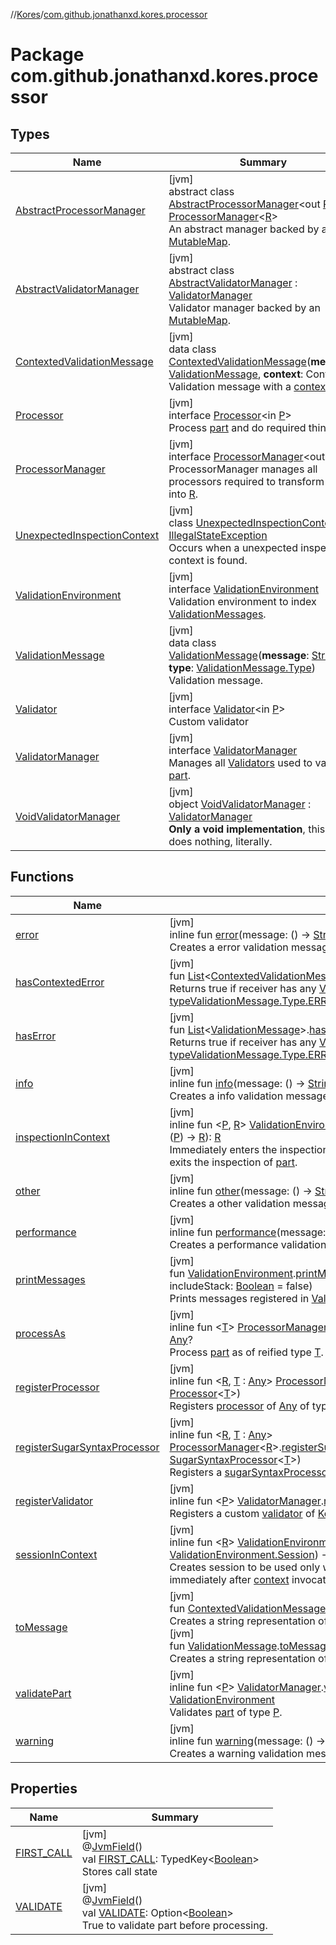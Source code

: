 //[Kores](../../index.md)/[com.github.jonathanxd.kores.processor](index.md)

# Package com.github.jonathanxd.kores.processor

## Types

| Name | Summary |
|---|---|
| [AbstractProcessorManager](-abstract-processor-manager/index.md) | [jvm]<br>abstract class [AbstractProcessorManager](-abstract-processor-manager/index.md)<out [R](-abstract-processor-manager/index.md)> : [ProcessorManager](-processor-manager/index.md)<[R](-abstract-processor-manager/index.md)> <br>An abstract manager backed by a [MutableMap](https://kotlinlang.org/api/latest/jvm/stdlib/kotlin.collections/-mutable-map/index.html). |
| [AbstractValidatorManager](-abstract-validator-manager/index.md) | [jvm]<br>abstract class [AbstractValidatorManager](-abstract-validator-manager/index.md) : [ValidatorManager](-validator-manager/index.md)<br>Validator manager backed by an [MutableMap](https://kotlinlang.org/api/latest/jvm/stdlib/kotlin.collections/-mutable-map/index.html). |
| [ContextedValidationMessage](-contexted-validation-message/index.md) | [jvm]<br>data class [ContextedValidationMessage](-contexted-validation-message/index.md)(**message**: [ValidationMessage](-validation-message/index.md), **context**: Context)<br>Validation message with a [context](-contexted-validation-message/context.md). |
| [Processor](-processor/index.md) | [jvm]<br>interface [Processor](-processor/index.md)<in [P](-processor/index.md)><br>Process [part](-processor/index.md) and do required things. |
| [ProcessorManager](-processor-manager/index.md) | [jvm]<br>interface [ProcessorManager](-processor-manager/index.md)<out [R](-processor-manager/index.md)><br>ProcessorManager manages all processors required to transform [Any](https://kotlinlang.org/api/latest/jvm/stdlib/kotlin/-any/index.html) into [R](-processor-manager/index.md). |
| [UnexpectedInspectionContext](-unexpected-inspection-context/index.md) | [jvm]<br>class [UnexpectedInspectionContext](-unexpected-inspection-context/index.md) : [IllegalStateException](https://docs.oracle.com/javase/8/docs/api/java/lang/IllegalStateException.html)<br>Occurs when a unexpected inspection context is found. |
| [ValidationEnvironment](-validation-environment/index.md) | [jvm]<br>interface [ValidationEnvironment](-validation-environment/index.md)<br>Validation environment to index [ValidationMessages](-validation-message/index.md). |
| [ValidationMessage](-validation-message/index.md) | [jvm]<br>data class [ValidationMessage](-validation-message/index.md)(**message**: [String](https://kotlinlang.org/api/latest/jvm/stdlib/kotlin/-string/index.html), **type**: [ValidationMessage.Type](-validation-message/-type/index.md))<br>Validation message. |
| [Validator](-validator/index.md) | [jvm]<br>interface [Validator](-validator/index.md)<in [P](-validator/index.md)><br>Custom validator |
| [ValidatorManager](-validator-manager/index.md) | [jvm]<br>interface [ValidatorManager](-validator-manager/index.md)<br>Manages all [Validators](-validator/index.md) used to validate [part](https://kotlinlang.org/api/latest/jvm/stdlib/kotlin/-any/index.html). |
| [VoidValidatorManager](-void-validator-manager/index.md) | [jvm]<br>object [VoidValidatorManager](-void-validator-manager/index.md) : [ValidatorManager](-validator-manager/index.md)<br>**Only a void implementation**, this class does nothing, literally. |

## Functions

| Name | Summary |
|---|---|
| [error](error.md) | [jvm]<br>inline fun [error](error.md)(message: () -> [String](https://kotlinlang.org/api/latest/jvm/stdlib/kotlin/-string/index.html)): [ValidationMessage](-validation-message/index.md)<br>Creates a error validation message. |
| [hasContextedError](has-contexted-error.md) | [jvm]<br>fun [List](https://kotlinlang.org/api/latest/jvm/stdlib/kotlin.collections/-list/index.html)<[ContextedValidationMessage](-contexted-validation-message/index.md)>.[hasContextedError](has-contexted-error.md)(): [Boolean](https://kotlinlang.org/api/latest/jvm/stdlib/kotlin/-boolean/index.html)<br>Returns true if receiver has any [ValidationMessage](-validation-message/index.md) of [type](-validation-message/type.md)[ValidationMessage.Type.ERROR](-validation-message/-type/-e-r-r-o-r/index.md). |
| [hasError](has-error.md) | [jvm]<br>fun [List](https://kotlinlang.org/api/latest/jvm/stdlib/kotlin.collections/-list/index.html)<[ValidationMessage](-validation-message/index.md)>.[hasError](has-error.md)(): [Boolean](https://kotlinlang.org/api/latest/jvm/stdlib/kotlin/-boolean/index.html)<br>Returns true if receiver has any [ValidationMessage](-validation-message/index.md) of [type](-validation-message/type.md)[ValidationMessage.Type.ERROR](-validation-message/-type/-e-r-r-o-r/index.md). |
| [info](info.md) | [jvm]<br>inline fun [info](info.md)(message: () -> [String](https://kotlinlang.org/api/latest/jvm/stdlib/kotlin/-string/index.html)): [ValidationMessage](-validation-message/index.md)<br>Creates a info validation message. |
| [inspectionInContext](inspection-in-context.md) | [jvm]<br>inline fun <[P](inspection-in-context.md), [R](inspection-in-context.md)> [ValidationEnvironment](-validation-environment/index.md).[inspectionInContext](inspection-in-context.md)(part: [P](inspection-in-context.md), context: ([P](inspection-in-context.md)) -> [R](inspection-in-context.md)): [R](inspection-in-context.md)<br>Immediately enters the inspection of [part](inspection-in-context.md), calls [context](inspection-in-context.md) and then immediately exits the inspection of [part](inspection-in-context.md). |
| [other](other.md) | [jvm]<br>inline fun [other](other.md)(message: () -> [String](https://kotlinlang.org/api/latest/jvm/stdlib/kotlin/-string/index.html)): [ValidationMessage](-validation-message/index.md)<br>Creates a other validation message. |
| [performance](performance.md) | [jvm]<br>inline fun [performance](performance.md)(message: () -> [String](https://kotlinlang.org/api/latest/jvm/stdlib/kotlin/-string/index.html)): [ValidationMessage](-validation-message/index.md)<br>Creates a performance validation message. |
| [printMessages](print-messages.md) | [jvm]<br>fun [ValidationEnvironment](-validation-environment/index.md).[printMessages](print-messages.md)(printer: ([String](https://kotlinlang.org/api/latest/jvm/stdlib/kotlin/-string/index.html)) -> [Unit](https://kotlinlang.org/api/latest/jvm/stdlib/kotlin/-unit/index.html), includeStack: [Boolean](https://kotlinlang.org/api/latest/jvm/stdlib/kotlin/-boolean/index.html) = false)<br>Prints messages registered in [ValidationEnvironment](-validation-environment/index.md). |
| [processAs](process-as.md) | [jvm]<br>inline fun <[T](process-as.md)> [ProcessorManager](-processor-manager/index.md)<*>.[processAs](process-as.md)(part: [T](process-as.md), data: TypedData): [Any](https://kotlinlang.org/api/latest/jvm/stdlib/kotlin/-any/index.html)?<br>Process [part](process-as.md) as of reified type [T](process-as.md). |
| [registerProcessor](register-processor.md) | [jvm]<br>inline fun <[R](register-processor.md), [T](register-processor.md) : [Any](https://kotlinlang.org/api/latest/jvm/stdlib/kotlin/-any/index.html)> [ProcessorManager](-processor-manager/index.md)<[R](register-processor.md)>.[registerProcessor](register-processor.md)(processor: [Processor](-processor/index.md)<[T](register-processor.md)>)<br>Registers [processor](register-processor.md) of [Any](https://kotlinlang.org/api/latest/jvm/stdlib/kotlin/-any/index.html) of type: [T](register-processor.md). |
| [registerSugarSyntaxProcessor](register-sugar-syntax-processor.md) | [jvm]<br>inline fun <[R](register-sugar-syntax-processor.md), [T](register-sugar-syntax-processor.md) : [Any](https://kotlinlang.org/api/latest/jvm/stdlib/kotlin/-any/index.html)> [ProcessorManager](-processor-manager/index.md)<[R](register-sugar-syntax-processor.md)>.[registerSugarSyntaxProcessor](register-sugar-syntax-processor.md)(sugarSyntaxProcessor: [SugarSyntaxProcessor](../com.github.jonathanxd.kores.sugar/-sugar-syntax-processor/index.md)<[T](register-sugar-syntax-processor.md)>)<br>Registers a [sugarSyntaxProcessor](register-sugar-syntax-processor.md) of [Any](https://kotlinlang.org/api/latest/jvm/stdlib/kotlin/-any/index.html) of type: [T](register-sugar-syntax-processor.md). |
| [registerValidator](register-validator.md) | [jvm]<br>inline fun <[P](register-validator.md)> [ValidatorManager](-validator-manager/index.md).[registerValidator](register-validator.md)(validator: [Validator](-validator/index.md)<[P](register-validator.md)>)<br>Registers a custom [validator](register-validator.md) of [KoresPart](../com.github.jonathanxd.kores/-kores-part/index.md) of type [P](register-validator.md). |
| [sessionInContext](session-in-context.md) | [jvm]<br>inline fun <[R](session-in-context.md)> [ValidationEnvironment](-validation-environment/index.md).[sessionInContext](session-in-context.md)(context: (session: [ValidationEnvironment.Session](-validation-environment/-session/index.md)) -> [R](session-in-context.md)): [R](session-in-context.md)<br>Creates session to be used only within [context](session-in-context.md), this session is exited immediately after [context](session-in-context.md) invocation. |
| [toMessage](to-message.md) | [jvm]<br>fun [ContextedValidationMessage](-contexted-validation-message/index.md).[toMessage](to-message.md)(): [String](https://kotlinlang.org/api/latest/jvm/stdlib/kotlin/-string/index.html)<br>Creates a string representation of the [ContextedValidationMessage](-contexted-validation-message/index.md)<br>[jvm]<br>fun [ValidationMessage](-validation-message/index.md).[toMessage](to-message.md)(): [String](https://kotlinlang.org/api/latest/jvm/stdlib/kotlin/-string/index.html)<br>Creates a string representation of the [ValidationMessage](-validation-message/index.md) |
| [validatePart](validate-part.md) | [jvm]<br>inline fun <[P](validate-part.md)> [ValidatorManager](-validator-manager/index.md).[validatePart](validate-part.md)(part: [P](validate-part.md), data: TypedData): [ValidationEnvironment](-validation-environment/index.md)<br>Validates [part](validate-part.md) of type [P](validate-part.md). |
| [warning](warning.md) | [jvm]<br>inline fun [warning](warning.md)(message: () -> [String](https://kotlinlang.org/api/latest/jvm/stdlib/kotlin/-string/index.html)): [ValidationMessage](-validation-message/index.md)<br>Creates a warning validation message. |

## Properties

| Name | Summary |
|---|---|
| [FIRST_CALL](-f-i-r-s-t_-c-a-l-l.md) | [jvm]<br>@[JvmField](https://kotlinlang.org/api/latest/jvm/stdlib/kotlin.jvm/-jvm-field/index.html)()<br>val [FIRST_CALL](-f-i-r-s-t_-c-a-l-l.md): TypedKey<[Boolean](https://kotlinlang.org/api/latest/jvm/stdlib/kotlin/-boolean/index.html)><br>Stores call state |
| [VALIDATE](-v-a-l-i-d-a-t-e.md) | [jvm]<br>@[JvmField](https://kotlinlang.org/api/latest/jvm/stdlib/kotlin.jvm/-jvm-field/index.html)()<br>val [VALIDATE](-v-a-l-i-d-a-t-e.md): Option<[Boolean](https://kotlinlang.org/api/latest/jvm/stdlib/kotlin/-boolean/index.html)><br>True to validate part before processing. |

